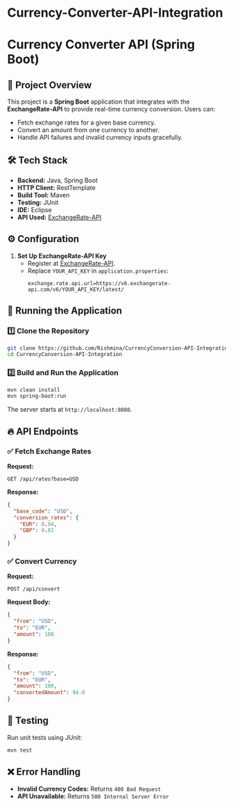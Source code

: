 # Currency-Converter-API-Integration
# Currency Converter API (Spring Boot)

## 📌 Project Overview

This project is a **Spring Boot** application that integrates with the **ExchangeRate-API** to provide real-time currency conversion. Users can:

- Fetch exchange rates for a given base currency.
- Convert an amount from one currency to another.
- Handle API failures and invalid currency inputs gracefully.

## 🛠 Tech Stack

- **Backend:** Java, Spring Boot
- **HTTP Client:** RestTemplate
- **Build Tool:** Maven
- **Testing:** JUnit
- **IDE:** Eclipse
- **API Used:** [ExchangeRate-API](https://www.exchangerate-api.com/)


## ⚙️ Configuration

1. **Set Up ExchangeRate-API Key**
   - Register at [ExchangeRate-API](https://www.exchangerate-api.com/).
   - Replace `YOUR_API_KEY` in `application.properties`:
     ```properties
     exchange.rate.api.url=https://v6.exchangerate-api.com/v6/YOUR_API_KEY/latest/
     ```

## 🚀 Running the Application

### 1️⃣ Clone the Repository

```sh
git clone https://github.com/Rishmina/CurrencyConversion-API-Integration.git 
cd CurrencyConversion-API-Integration
```

### 2️⃣ Build and Run the Application

```sh
mvn clean install
mvn spring-boot:run
```

The server starts at `http://localhost:8080`.

## 🔥 API Endpoints

### ✅ Fetch Exchange Rates

**Request:**

```
GET /api/rates?base=USD
```

**Response:**

```json
{
  "base_code": "USD",
  "conversion_rates": {
    "EUR": 0.94,
    "GBP": 0.81
  }
}
```

### ✅ Convert Currency

**Request:**

```
POST /api/convert
```

**Request Body:**

```json
{
  "from": "USD",
  "to": "EUR",
  "amount": 100
}
```

**Response:**

```json
{
  "from": "USD",
  "to": "EUR",
  "amount": 100,
  "convertedAmount": 94.0
}
```

## 🧪 Testing

Run unit tests using JUnit:

```sh
mvn test
```

## ❌ Error Handling

- **Invalid Currency Codes:** Returns `400 Bad Request`
- **API Unavailable:** Returns `500 Internal Server Error`



